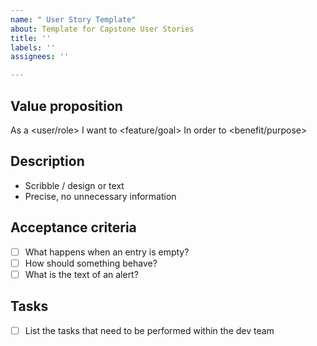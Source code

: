 ```yaml
---
name: " User Story Template"
about: Template for Capstone User Stories
title: ''
labels: ''
assignees: ''

---
```


## Value proposition

As a <user/role>
I want to <feature/goal>
In order to <benefit/purpose>

## Description
- Scribble / design or text
- Precise, no unnecessary information

## Acceptance criteria
- [ ] What happens when an entry is empty?
- [ ] How should something behave?
- [ ] What is the text of an alert?

## Tasks
- [ ] List the tasks that need to be performed within the dev team
